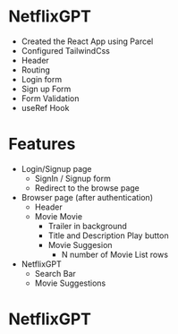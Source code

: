 # NetflixGPT
- Created the React App using Parcel
- Configured TailwindCss 
- Header
- Routing
- Login form
- Sign up Form
- Form Validation
- useRef Hook

# Features
- Login/Signup page
    - SignIn / Signup form
    - Redirect to the browse page
- Browser page (after authentication)
    - Header
    - Movie Movie
        - Trailer in background
        - Title and Description Play button
        - Movie Suggesion
            - N number of Movie List rows
- NetflixGPT
    - Search Bar
    - Movie Suggestions

# NetflixGPT
